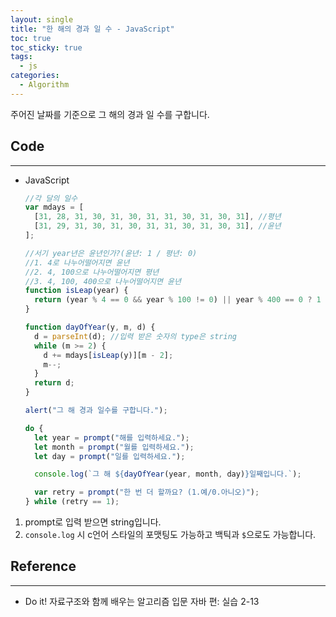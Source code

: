 ```yaml
---
layout: single
title: "한 해의 경과 일 수 - JavaScript"
toc: true
toc_sticky: true
tags:
  - js
categories:
  - Algorithm
---
```


주어진 날짜를 기준으로 그 해의 경과 일 수를 구합니다.

## Code

---

- JavaScript

  ```js
  //각 달의 일수
  var mdays = [
    [31, 28, 31, 30, 31, 30, 31, 31, 30, 31, 30, 31], //평년
    [31, 29, 31, 30, 31, 30, 31, 31, 30, 31, 30, 31], //윤년
  ];

  //서기 year년은 윤년인가?(윤년: 1 / 평년: 0)
  //1. 4로 나누어떨어지면 윤년
  //2. 4, 100으로 나누어떨어지면 평년
  //3. 4, 100, 400으로 나누어떨어지면 윤년
  function isLeap(year) {
    return (year % 4 == 0 && year % 100 != 0) || year % 400 == 0 ? 1 : 0;
  }

  function dayOfYear(y, m, d) {
    d = parseInt(d); //입력 받은 숫자의 type은 string
    while (m >= 2) {
      d += mdays[isLeap(y)][m - 2];
      m--;
    }
    return d;
  }

  alert("그 해 경과 일수를 구합니다.");

  do {
    let year = prompt("해를 입력하세요.");
    let month = prompt("월를 입력하세요.");
    let day = prompt("일를 입력하세요.");

    console.log(`그 해 ${dayOfYear(year, month, day)}일째입니다.`);

    var retry = prompt("한 번 더 할까요? (1.예/0.아니오)");
  } while (retry == 1);
  ```

1. prompt로 입력 받으면 string입니다.
2. `console.log` 시 c언어 스타일의 포맷팅도 가능하고 백틱과 `$`으로도 가능합니다.

## Reference

---

- Do it! 자료구조와 함께 배우는 알고리즘 입문 자바 편: 실습 2-13
